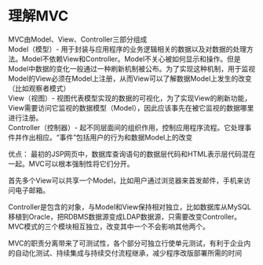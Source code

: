 # 理解MVC
MVC由Model、View、Controller三部分组成  
  Model（模型）- 用于封装与应用程序的业务逻辑相关的数据以及对数据的处理方法。Model不依赖View和Controller。Model不关心被如何显示和操作。但是Model中数据的变化一般通过一种刷新机制被公布。为了实现这种机制，用于监视Model的View必须在Model上注册，从而View可以了解数据Model上发生的改变（比如观察者模式）  
  View（视图）- 视图代表模型实现的数据的可视化，为了实现View的刷新功能，View需要访问它监视的数据模型（Model），因此应该事先在被它监视的数据哪里进行注册。  
  Controller（控制器）- 起不同层面间的组织作用，控制应用程序流程。它处理事件并作出相应。“事件”包括用户的行为和数据Model上的改变  

优点：
最初的JSP网页中，数据库查询语句的数据层代码和HTML表示层代码混在一起。MVC可以根本强制性将它们分开。

首先多个View可以共享一个Model，比如用户通过浏览器来首发邮件，手机来访问电子邮箱。

Controller是包含的对象，与Model和View保持相对独立，比如数据库从MySQL移植到Oracle，把RDBMS数据源变成LDAP数据源，只需要改变Controller。MVC模式的三个模块相互独立，改变其中一个不会影响其他两个。

MVC的职责分离带来了可测试性，各个部分可独立行使单元测试，有利于企业内的自动化测试、持续集成与持续交付流程继承，减少程序改版部署所需的时间